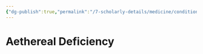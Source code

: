 ```yaml
---
{"dg-publish":true,"permalink":"/7-scholarly-details/medicine/conditions/aethereal-deficiency/","noteIcon":""}
---
```


# Aethereal Deficiency

